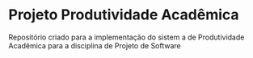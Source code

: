 # Projeto Produtividade Acadêmica

Repositório criado para a implementação do sistem a de Produtividade Acadêmica para a disciplina de Projeto de Software
